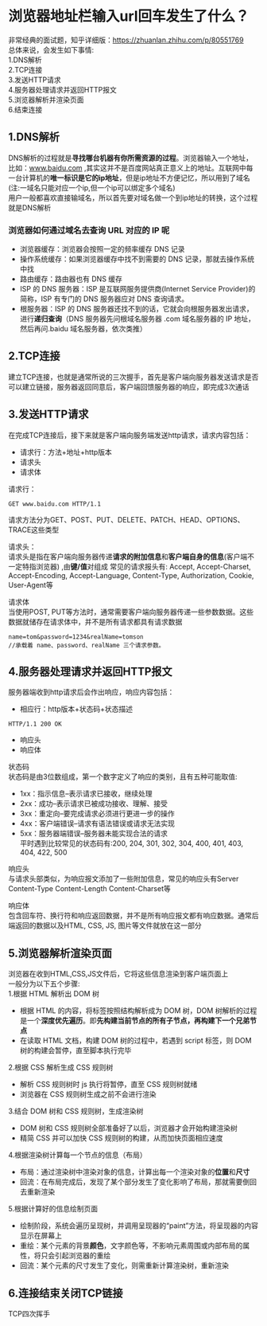 # 浏览器地址栏输入url回车发生了什么？
非常经典的面试题，知乎详细版：https://zhuanlan.zhihu.com/p/80551769  
总体来说，会发生如下事情:  
1.DNS解析  
2.TCP连接  
3.发送HTTP请求  
4.服务器处理请求并返回HTTP报文  
5.浏览器解析并渲染页面  
6.结束连接  

## 1.DNS解析
DNS解析的过程就是**寻找哪台机器有你所需资源的过程**。浏览器输入一个地址，比如：www.baidu.com ,其实这并不是百度网站真正意义上的地址。互联网中每一台计算机的**唯一标识是它的ip地址**，但是ip地址不方便记忆，所以用到了域名(注:一域名只能对应一个ip,但一个ip可以绑定多个域名)  
用户一般都喜欢直接输域名，所以首先要对域名做一个到ip地址的转换，这个过程就是DNS解析 
### 浏览器如何通过域名去查询 URL 对应的 IP 呢
* 浏览器缓存：浏览器会按照一定的频率缓存 DNS 记录
* 操作系统缓存：如果浏览器缓存中找不到需要的 DNS 记录，那就去操作系统中找
* 路由缓存：路由器也有 DNS 缓存
* ISP 的 DNS 服务器：ISP 是互联网服务提供商(Internet Service Provider)的简称，ISP 有专门的 DNS 服务器应对 DNS 查询请求。
* 根服务器：ISP 的 DNS 服务器还找不到的话，它就会向根服务器发出请求，进行**递归查询**（DNS 服务器先问根域名服务器 .com 域名服务器的 IP 地址，然后再问.baidu 域名服务器，依次类推）
## 2.TCP连接
建立TCP连接，也就是通常所说的三次握手，首先是客户端向服务器发送请求是否可以建立链接，服务器返回同意后，客户端回馈服务器的响应，即完成3次通话
## 3.发送HTTP请求
在完成TCP连接后，接下来就是客户端向服务端发送http请求，请求内容包括：
* 请求行：方法+地址+http版本
* 请求头
* 请求体  

请求行：  
````
GET www.baidu.com HTTP/1.1
````
请求方法分为GET、POST、PUT、DELETE、PATCH、HEAD、OPTIONS、TRACE这些类型

请求头：  
请求头是指在客户端向服务器传递**请求的附加信息**和**客户端自身的信息**(客户端不一定特指浏览器) ,由**键/值**对组成
常见的请求报头有: Accept, Accept-Charset, Accept-Encoding, Accept-Language, Content-Type, Authorization, Cookie, User-Agent等

请求体  
当使用POST, PUT等方法时，通常需要客户端向服务器传递一些参数数据。这些数据就储存在请求体中，并不是所有请求都具有请求数据
````
name=tom&password=1234&realName=tomson
//承载着 name、password、realName 三个请求参数。
````

## 4.服务器处理请求并返回HTTP报文
服务器端收到http请求后会作出响应，响应内容包括：  
* 相应行：http版本+状态码+状态描述
````
HTTP/1.1 200 OK
````
* 响应头
* 响应体  

状态码  
状态码是由3位数组成，第一个数字定义了响应的类别，且有五种可能取值:  
* 1xx：指示信息–表示请求已接收，继续处理 
* 2xx：成功–表示请求已被成功接收、理解、接受
* 3xx：重定向–要完成请求必须进行更进一步的操作
* 4xx：客户端错误–请求有语法错误或请求无法实现
* 5xx：服务器端错误–服务器未能实现合法的请求  
平时遇到比较常见的状态码有:200, 204, 301, 302, 304, 400, 401, 403, 404, 422, 500

响应头  
与请求头部类似，为响应报文添加了一些附加信息，常见的响应头有Server Content-Type Content-Length Content-Charset等

响应体  
包含回车符、换行符和响应返回数据，并不是所有响应报文都有响应数据。通常后端返回的数据以及HTML, CSS, JS, 图片等文件就放在这一部分

## 5.浏览器解析渲染页面
浏览器在收到HTML,CSS,JS文件后，它将这些信息渲染到客户端页面上  
一般分为以下五个步骤:  
1.根据 HTML 解析出 DOM 树
* 根据 HTML 的内容，将标签按照结构解析成为 DOM 树，DOM 树解析的过程是一个**深度优先遍历**。即**先构建当前节点的所有子节点，再构建下一个兄弟节点**
* 在读取 HTML 文档，构建 DOM 树的过程中，若遇到 script 标签，则 DOM 树的构建会暂停，直至脚本执行完毕  

2.根据 CSS 解析生成 CSS 规则树
* 解析 CSS 规则树时 js 执行将暂停，直至 CSS 规则树就绪
* 浏览器在 CSS 规则树生成之前不会进行渲染

3.结合 DOM 树和 CSS 规则树，生成渲染树
* DOM 树和 CSS 规则树全部准备好了以后，浏览器才会开始构建渲染树
* 精简 CSS 并可以加快 CSS 规则树的构建，从而加快页面相应速度

4.根据渲染树计算每一个节点的信息（布局）
* 布局：通过渲染树中渲染对象的信息，计算出每一个渲染对象的**位置**和**尺寸**
* 回流：在布局完成后，发现了某个部分发生了变化影响了布局，那就需要倒回去重新渲染

5.根据计算好的信息绘制页面
* 绘制阶段，系统会遍历呈现树，并调用呈现器的“paint”方法，将呈现器的内容显示在屏幕上
* 重绘：某个元素的背景**颜色**，文字颜色等，不影响元素周围或内部布局的属性，将只会引起浏览器的重绘
* 回流：某个元素的尺寸发生了变化，则需重新计算渲染树，重新渲染

## 6.连接结束关闭TCP链接
TCP四次挥手
